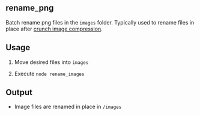 ## rename_png

Batch rename png files in the `images` folder. Typically used to rename files in place after [crunch image compression](https://github.com/chrissimpkins/Crunch).

## Usage

1. Move desired files into `images`

2. Execute `node rename_images`

## Output

- Image files are renamed in place in `/images`

